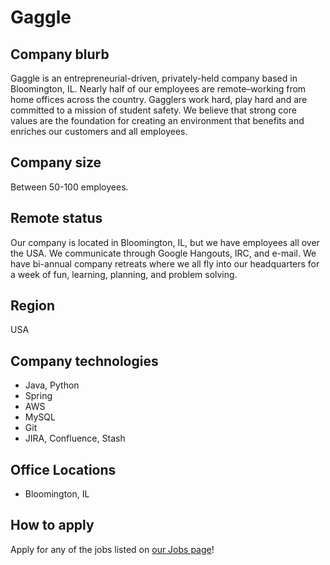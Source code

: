 # Gaggle

## Company blurb

Gaggle is an entrepreneurial-driven, privately-held company based in Bloomington, IL. Nearly half of our employees are remote–working from home offices across the country. Gagglers work hard, play hard and are committed to a mission of student safety. We believe that strong core values are the foundation for creating an environment that benefits and enriches our customers and all employees.

## Company size

Between 50-100 employees.

## Remote status

Our company is located in Bloomington, IL, but we have employees all over the USA. We communicate through Google Hangouts, IRC, and e-mail. We have bi-annual company retreats where we all fly into our headquarters for a week of fun, learning, planning, and problem solving.

## Region

USA

## Company technologies

- Java, Python
- Spring
- AWS
- MySQL
- Git
- JIRA, Confluence, Stash

## Office Locations

- Bloomington, IL

## How to apply

Apply for any of the jobs listed on [our Jobs page](https://www.gaggle.net/careers-culture/)!

